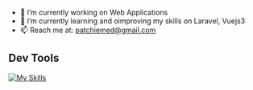 <ul>
  <li>🔭 I’m currently working on Web Applications</li>
  <li>🌱 I’m currently learning and oimproving my skills on Laravel, Vuejs3</li>
  <li>📫 Reach me at: <a href="">patchiemed@gmail.com</a></li>
</ul>

<h2>Dev Tools</h2>

[![My Skills](https://skillicons.dev/icons?i=aws,html,css,js,git,laravel,mysql,nodejs,npm,postman,vue,vuetify)](https://skillicons.dev)
